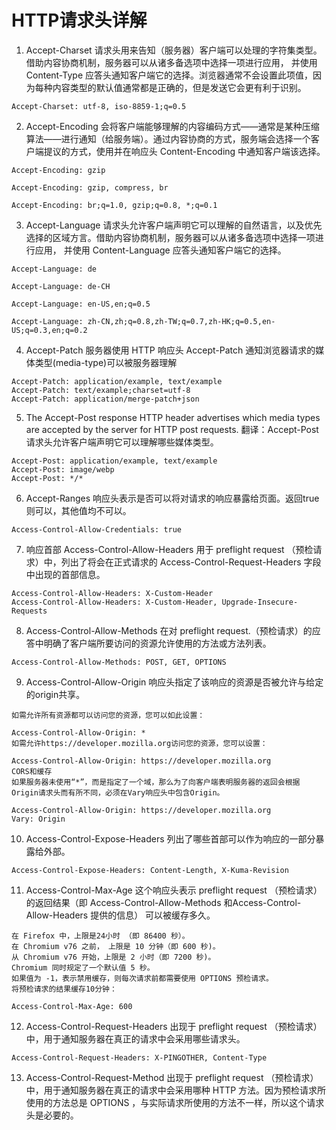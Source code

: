 # HTTP请求头详解

1. Accept-Charset 请求头用来告知（服务器）客户端可以处理的字符集类型。 借助内容协商机制，服务器可以从诸多备选项中选择一项进行应用， 并使用Content-Type 应答头通知客户端它的选择。浏览器通常不会设置此项值，因为每种内容类型的默认值通常都是正确的，但是发送它会更有利于识别。
```
Accept-Charset: utf-8, iso-8859-1;q=0.5
```

2. Accept-Encoding 会将客户端能够理解的内容编码方式——通常是某种压缩算法——进行通知（给服务端）。通过内容协商的方式，服务端会选择一个客户端提议的方式，使用并在响应头 Content-Encoding 中通知客户端该选择。
```
Accept-Encoding: gzip

Accept-Encoding: gzip, compress, br

Accept-Encoding: br;q=1.0, gzip;q=0.8, *;q=0.1
```
3. Accept-Language 请求头允许客户端声明它可以理解的自然语言，以及优先选择的区域方言。借助内容协商机制，服务器可以从诸多备选项中选择一项进行应用， 并使用 Content-Language 应答头通知客户端它的选择。
```
Accept-Language: de

Accept-Language: de-CH

Accept-Language: en-US,en;q=0.5

Accept-Language: zh-CN,zh;q=0.8,zh-TW;q=0.7,zh-HK;q=0.5,en-US;q=0.3,en;q=0.2
```
4. Accept-Patch 服务器使用 HTTP 响应头 Accept-Patch 通知浏览器请求的媒体类型(media-type)可以被服务器理解
```
Accept-Patch: application/example, text/example
Accept-Patch: text/example;charset=utf-8
Accept-Patch: application/merge-patch+json
```
5. The Accept-Post response HTTP header advertises which media types are accepted by the server for HTTP post requests.
    翻译：Accept-Post 请求头允许客户端声明它可以理解哪些媒体类型。
```
Accept-Post: application/example, text/example
Accept-Post: image/webp
Accept-Post: */*
```
6. Accept-Ranges 响应头表示是否可以将对请求的响应暴露给页面。返回true则可以，其他值均不可以。
```
Access-Control-Allow-Credentials: true
```
    
7. 响应首部 Access-Control-Allow-Headers 用于 preflight request （预检请求）中，列出了将会在正式请求的 Access-Control-Request-Headers 字段中出现的首部信息。
```
Access-Control-Allow-Headers: X-Custom-Header
Access-Control-Allow-Headers: X-Custom-Header, Upgrade-Insecure-Requests
```
8. Access-Control-Allow-Methods 在对 preflight request.（预检请求）的应答中明确了客户端所要访问的资源允许使用的方法或方法列表。
```
Access-Control-Allow-Methods: POST, GET, OPTIONS
```
9. Access-Control-Allow-Origin 响应头指定了该响应的资源是否被允许与给定的origin共享。
```
如需允许所有资源都可以访问您的资源，您可以如此设置：

Access-Control-Allow-Origin: *
如需允许https://developer.mozilla.org访问您的资源，您可以设置：

Access-Control-Allow-Origin: https://developer.mozilla.org
CORS和缓存
如果服务器未使用“*”，而是指定了一个域，那么为了向客户端表明服务器的返回会根据Origin请求头而有所不同，必须在Vary响应头中包含Origin。

Access-Control-Allow-Origin: https://developer.mozilla.org
Vary: Origin
```
10. Access-Control-Expose-Headers 列出了哪些首部可以作为响应的一部分暴露给外部。
```
Access-Control-Expose-Headers: Content-Length, X-Kuma-Revision
```
11. Access-Control-Max-Age 这个响应头表示 preflight request  （预检请求）的返回结果（即 Access-Control-Allow-Methods 和Access-Control-Allow-Headers 提供的信息） 可以被缓存多久。
```
在 Firefox 中，上限是24小时 （即 86400 秒）。
在 Chromium v76 之前， 上限是 10 分钟（即 600 秒)。
从 Chromium v76 开始，上限是 2 小时（即 7200 秒)。
Chromium 同时规定了一个默认值 5 秒。
如果值为 -1，表示禁用缓存，则每次请求前都需要使用 OPTIONS 预检请求。
将预检请求的结果缓存10分钟：

Access-Control-Max-Age: 600 
```
12. Access-Control-Request-Headers 出现于 preflight request （预检请求）中，用于通知服务器在真正的请求中会采用哪些请求头。
```
Access-Control-Request-Headers: X-PINGOTHER, Content-Type
```
13. Access-Control-Request-Method 出现于 preflight request （预检请求）中，用于通知服务器在真正的请求中会采用哪种  HTTP 方法。因为预检请求所使用的方法总是 OPTIONS ，与实际请求所使用的方法不一样，所以这个请求头是必要的。